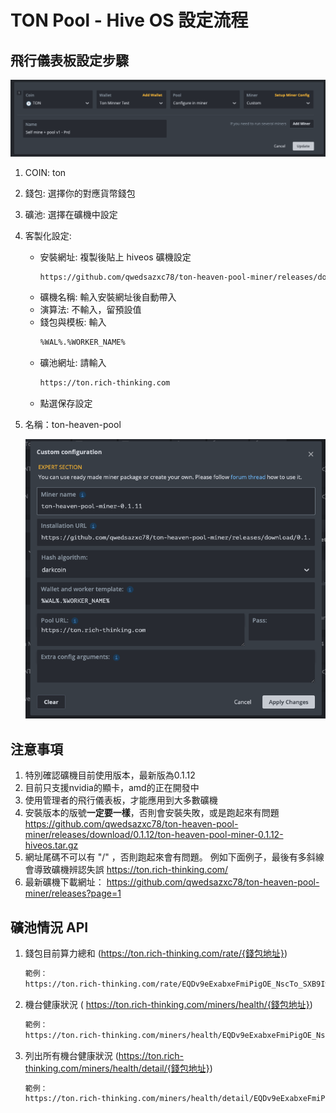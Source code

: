 # TON Pool - Hive OS 設定流程

## 飛行儀表板設定步驟


![alt text](https://github.com/qwedsazxc78/ton-heaven-pool-miner/blob/main/image/%E9%A3%9B%E8%A1%8C%E5%84%80%E8%A1%A8%E6%9D%BF%E8%A8%AD%E5%AE%9A.png?raw=true)

1. COIN: ton
2. 錢包: 選擇你的對應貨幣錢包
3. 礦池: 選擇在礦機中設定
4. 客製化設定:
   - 安裝網址: 複製後貼上 hiveos 礦機設定
      ```sh
      https://github.com/qwedsazxc78/ton-heaven-pool-miner/releases/download/0.1.12/ton-heaven-pool-miner-0.1.12-hiveos.tar.gz
      ```
   - 礦機名稱: 輸入安裝網址後自動帶入
   - 演算法: 不輸入，留預設值
   - 錢包與模板: 輸入
      ```sh
      %WAL%.%WORKER_NAME%
      ```
   - 礦池網址: 請輸入
      ```sh
      https://ton.rich-thinking.com
      ```
   - 點選保存設定
5. 名稱：ton-heaven-pool

   ![alt text](https://github.com/qwedsazxc78/ton-heaven-pool-miner/blob/main/image/%E9%A3%9B%E8%A1%8C%E5%84%80%E8%A1%A8%E6%9D%BF%E8%A8%AD%E5%AE%9A-%E5%AE%A2%E8%A3%BD%E5%8C%96%E8%A8%AD%E5%AE%9A.png?raw=true)

## 注意事項

1. 特別確認礦機目前使用版本，最新版為0.1.12
2. 目前只支援nvidia的顯卡，amd的正在開發中
3. 使用管理者的飛行儀表板，才能應用到大多數礦機
4. 安裝版本的版號**一定要一樣**，否則會安裝失敗，或是跑起來有問題
   https://github.com/qwedsazxc78/ton-heaven-pool-miner/releases/download/0.1.12/ton-heaven-pool-miner-0.1.12-hiveos.tar.gz
5. 網址尾碼不可以有 "/" ，否則跑起來會有問題。
   例如下面例子，最後有多斜線會導致礦機辨認失誤
   https://ton.rich-thinking.com/
6. 最新礦機下載網址： https://github.com/qwedsazxc78/ton-heaven-pool-miner/releases?page=1


## 礦池情況 API

1. 錢包目前算力總和 (https://ton.rich-thinking.com/rate/{錢包地址})
   ```sh
   範例：
   https://ton.rich-thinking.com/rate/EQDv9eExabxeFmiPigOE_NscTo_SXB9IwDXz975hPWjO_cGq
   ```
2. 機台健康狀況 (
   https://ton.rich-thinking.com/miners/health/{錢包地址})
   ```sh
   範例：
   https://ton.rich-thinking.com/miners/health/EQDv9eExabxeFmiPigOE_NscTo_SXB9IwDXz975hPWjO_cGq
   ```
3. 列出所有機台健康狀況 (https://ton.rich-thinking.com/miners/health/detail/{錢包地址})
   ```sh
   範例：
   https://ton.rich-thinking.com/miners/health/detail/EQDv9eExabxeFmiPigOE_NscTo_SXB9IwDXz975hPWjO_cGq
   ```
